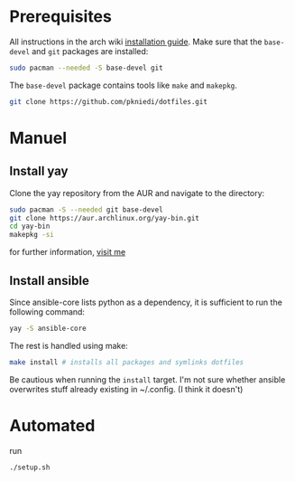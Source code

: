 # Prerequisites

All instructions in the arch wiki [installation guide](https://wiki.archlinux.org/title/Installation_guide). Make sure that the `base-devel` and `git` packages are installed:

```bash
sudo pacman --needed -S base-devel git
```

The `base-devel` package contains tools like `make` and `makepkg`.


```bash
git clone https://github.com/pkniedi/dotfiles.git
```


# Manuel
## Install yay

Clone the yay repository from the AUR and navigate to the directory:


```bash
sudo pacman -S --needed git base-devel
git clone https://aur.archlinux.org/yay-bin.git
cd yay-bin
makepkg -si
```

for further information, [visit me](https://github.com/Jguer/yay?tab=readme-ov-file)


## Install ansible

Since ansible-core lists python as a dependency, it is sufficient to run the following command:

```bash
yay -S ansible-core
```

The rest is handled using make:
```bash
make install # installs all packages and symlinks dotfiles
```

Be cautious when running the `install` target. I'm not sure whether ansible overwrites stuff already existing in ~/.config. (I think it doesn't)


# Automated

run

```bash
./setup.sh
```
